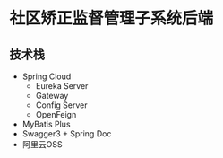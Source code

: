 # 社区矫正监督管理子系统后端

## 技术栈

- Spring Cloud
    - Eureka Server
    - Gateway
    - Config Server
    - OpenFeign
- MyBatis Plus
- Swagger3 + Spring Doc
- 阿里云OSS
